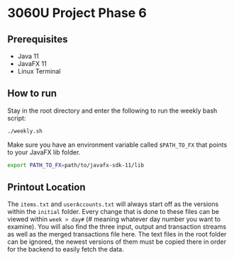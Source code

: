 # 3060U Project Phase 6

## Prerequisites
- Java 11
- JavaFX 11
- Linux Terminal

## How to run
Stay in the root directory and enter the following to run the weekly bash script:
```bash
./weekly.sh
```

Make sure you have an environment variable called ```$PATH_TO_FX``` that points to your JavaFX lib folder.
```bash
export PATH_TO_FX=path/to/javafx-sdk-11/lib
```

## Printout Location
The ```items.txt``` and ```userAccounts.txt``` will always start off as the versions within the ```initial``` folder. Every change that is done to these files can be viewed within ```week > day#``` (# meaning whatever day number you want to examine). You will also find the three input, output and transaction streams as well as the merged transactions file here. The text files in the root folder can be ignored, the newest versions of them must be copied there in order for the backend to easily fetch the data.

